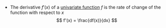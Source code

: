 - The derivative $f'(x)$ of a [univariate function](Univariate%20Function.md) $f$ is the rate of change of the function with respect to $x$ 
$$
f'(x) = \frac{df(x)}{dx}
$$


